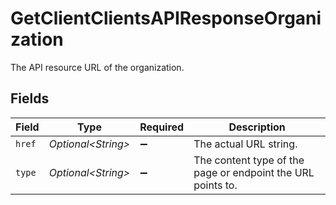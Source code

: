 # GetClientClientsAPIResponseOrganization

The API resource URL of the organization.


## Fields

| Field                                                       | Type                                                        | Required                                                    | Description                                                 |
| ----------------------------------------------------------- | ----------------------------------------------------------- | ----------------------------------------------------------- | ----------------------------------------------------------- |
| `href`                                                      | *Optional\<String>*                                         | :heavy_minus_sign:                                          | The actual URL string.                                      |
| `type`                                                      | *Optional\<String>*                                         | :heavy_minus_sign:                                          | The content type of the page or endpoint the URL points to. |